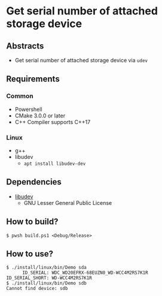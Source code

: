 # Get serial number of attached storage device

## Abstracts

* Get serial number of attached storage device via `udev`

## Requirements

### Common

* Powershell
* CMake 3.0.0 or later
* C++ Compiler supports C++17

### Linux

* g++
* libudev
  * `apt install libudev-dev`

## Dependencies

* [libudev](https://github.com/systemd/systemd/tree/main/src/libudev)
  * GNU Lesser General Public License

## How to build?

````shell
$ pwsh build.ps1 <Debug/Release>
````

## How to use?

````shell
$ ./install/linux/bin/Demo sda
      ID_SERIAL: WDC_WD20EFRX-68EUZN0_WD-WCC4M2RS7K1R
ID_SERIAL_SHORT: WD-WCC4M2RS7K1R
$ ./install/linux/bin/Demo sdb
Cannot find device: sdb
````